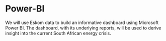 # Power-BI

We will use Eskom data to build an informative dashboard using Microsoft Power BI.
The dashboard, with its underlying reports, will be used to derive insight into the current South African energy crisis.
